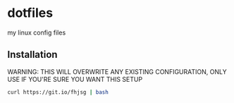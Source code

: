 # dotfiles
my linux config files
## Installation
WARNING: THIS WILL OVERWRITE ANY EXISTING CONFIGURATION, ONLY USE IF YOU'RE SURE YOU WANT THIS SETUP
```sh
curl https://git.io/fhjsg | bash
```
